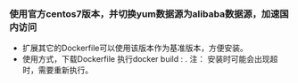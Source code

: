 ### 使用官方centos7版本，并切换yum数据源为alibaba数据源，加速国内访问
- 扩展其它的Dockerfile可以使用该版本作为基准版本，方便安装。
- 使用方式，下载Dockerfile 执行docker build <image name>:<version> .
注：
	安装时可能会出现超时，需要重新执行。
